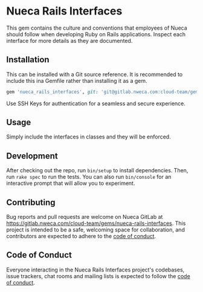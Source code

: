 # Nueca Rails Interfaces

This gem contains the culture and conventions that employees of Nueca should follow when developing Ruby on Rails applications. Inspect each interface for more details as they are documented.

## Installation

This can be installed with a Git source reference. It is recommended to include this ina Gemfile rather than installing it as a gem.

```ruby
gem 'nueca_rails_interfaces', git: 'git@gitlab.nweca.com:cloud-team/gems/nueca-rails-interfaces.git'
```

Use SSH Keys for authentication for a seamless and secure experience.

## Usage

Simply include the interfaces in classes and they will be enforced.

## Development

After checking out the repo, run `bin/setup` to install dependencies. Then, run `rake spec` to run the tests. You can also run `bin/console` for an interactive prompt that will allow you to experiment.

## Contributing

Bug reports and pull requests are welcome on Nueca GitLab at https://gitlab.nweca.com/cloud-team/gems/nueca-rails-interfaces. This project is intended to be a safe, welcoming space for collaboration, and contributors are expected to adhere to the [code of conduct](https://gitlab.nweca.com/cloud-team/gems/nueca-rails-interfaces/-/blob/main/CODE_OF_CONDUCT.md).

## Code of Conduct

Everyone interacting in the Nueca Rails Interfaces project's codebases, issue trackers, chat rooms and mailing lists is expected to follow the [code of conduct](https://gitlab.nweca.com/cloud-team/gems/nueca-rails-interfaces/-/blob/main/CODE_OF_CONDUCT.md).
